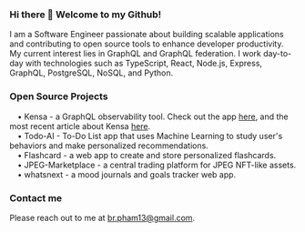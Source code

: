 ### Hi there 👋 Welcome to my Github!

I am a Software Engineer passionate about building scalable applications and contributing to open source tools to enhance developer productivity. My current interest lies in GraphQL and GraphQL federation. I work day-to-day with technologies such as TypeScript, React, Node.js, Express, GraphQL, PostgreSQL, NoSQL, and Python.

### Open Source Projects
&emsp;• Kensa - a GraphQL observability tool. Check out the app <a href="https://github.com/oslabs-beta/Kensa">here</a>, and the most recent article about Kensa <a href="https://medium.com/@raygkim/kensa-8cdecfae73af">here</a>.
<br />
&emsp;• Todo-AI - To-Do List app that uses Machine Learning to study user's behaviors and make personalized recommendations.
<br />
&emsp;• Flashcard - a web app to create and store personalized flashcards.
<br />
&emsp;• JPEG-Marketplace - a central trading platform for JPEG NFT-like assets.
<br />
&emsp;• whatsnext - a mood journals and goals tracker web app.
  
### Contact me

Please reach out to me at <a href="br.pham13@gmail.com">br.pham13@gmail.com</a>.

<!--
**brpham13/brpham13** is a ✨ _special_ ✨ repository because its `README.md` (this file) appears on your GitHub profile.

Here are some ideas to get you started:

- 🔭 I’m currently working on ...
- 🌱 I’m currently learning ...
- 👯 I’m looking to collaborate on ...
- 🤔 I’m looking for help with ...
- 💬 Ask me about ...
- 📫 How to reach me: ...
- 😄 Pronouns: ...
- ⚡ Fun fact: ...
-->
